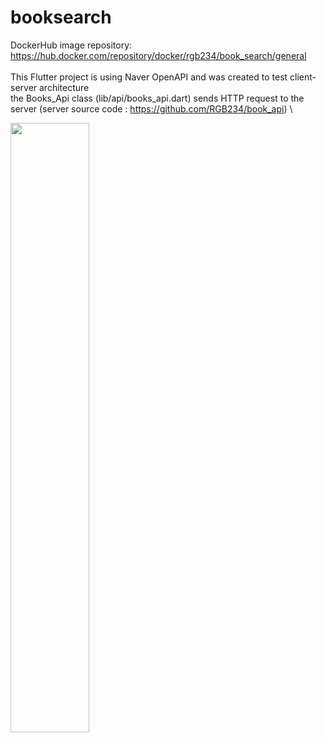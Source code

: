 # booksearch
DockerHub image repository: https://hub.docker.com/repository/docker/rgb234/book_search/general <br></br>
This Flutter project is using Naver OpenAPI and was created to test client-server architecture \
the Books_Api class (lib/api/books_api.dart) sends HTTP request to the server (server source code : https://github.com/RGB234/book_api) \

<img src="https://github.com/RGB234/booksearch/assets/67996767/90c2e340-27cd-4ef5-a52a-2c09474baf8d" width="50%" height="50%">

